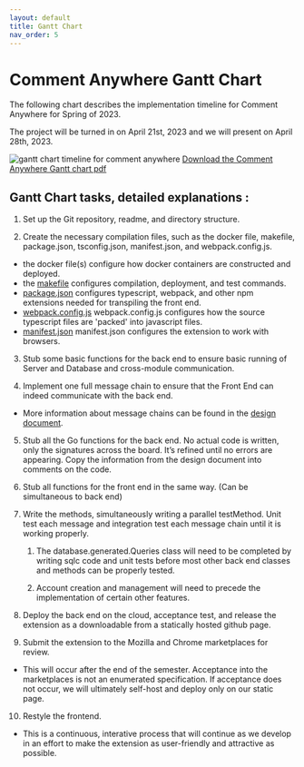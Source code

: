 ```yaml
---
layout: default
title: Gantt Chart
nav_order: 5
---
```


# Comment Anywhere Gantt Chart

The following chart describes the implementation timeline for Comment Anywhere for Spring of 2023.

The project will be turned in on April 21st, 2023 and we will present on April 28th, 2023.


![gantt chart timeline for comment anywhere]({{site.url}}/assets/images/Gantt_Chart.png)
[Download the Comment Anywhere Gantt chart pdf]({{site.url}}/assets/pdfs/Gantt_Chart.pdf)

## Gantt Chart tasks, detailed explanations :

1. Set up the Git repository, readme, and directory structure.

2. Create the necessary compilation files, such as the docker file, makefile, package.json, tsconfig.json, manifest.json, and webpack.config.js.
 - the docker file(s) configure how docker containers are constructed and deployed.
 - the [makefile](https://makefiletutorial.com/#makefile-syntax) configures compilation, deployment, and test commands.
 - [package.json](https://docs.npmjs.com/cli/v7/configuring-npm/package-json) configures typescript, webpack, and other npm extensions needed for transpiling the front end.
 - [webpack.config.js](https://webpack.js.org/configuration/) webpack.config.js configures how the source typescript files are 'packed' into javascript files.
 - [manifest.json](https://developer.mozilla.org/en-US/docs/Mozilla/Add-ons/WebExtensions/manifest.json) manifest.json configures the extension to work with browsers.

3. Stub some basic functions for the back end to ensure basic running of Server and Database and cross-module communication.

4. Implement one full message chain to ensure that the Front End can indeed communicate with the back end.
 - More information about message chains can be found in the [design document]({{site.url}}/pages/design.html).

5. Stub all the Go functions for the back end. No actual code is written, only the signatures across the board. It’s refined until no errors are appearing. Copy the information from the design document into comments on the code.

6. Stub all functions for the front end in the same way. (Can be simultaneous to back end)

7. Write the methods, simultaneously writing a parallel testMethod. Unit test each message and integration test each message chain until it 
is working properly.

    1. The database.generated.Queries class will need to be completed by writing sqlc code and unit tests before most other back end classes and methods can be properly tested.

    2. Account creation and management will need to precede the implementation of certain other features.

8.  Deploy the back end on the cloud, acceptance test, and release the extension as a downloadable from a statically hosted github page.

9.  Submit the extension to the Mozilla and Chrome marketplaces for review.
 - This will occur after the end of the semester. Acceptance into the marketplaces is not an enumerated specification. If acceptance does not occur, we will ultimately self-host and deploy only on our static page.

10.  Restyle the frontend.
 - This is a continuous, interative process that will continue as we develop in an effort to make the extension as user-friendly and attractive as possible.